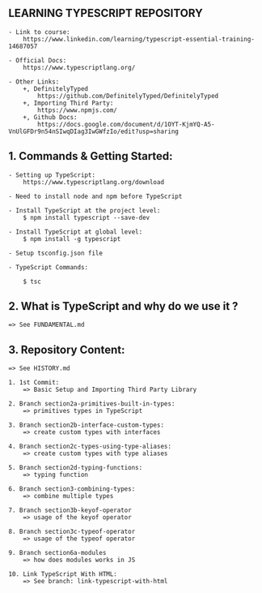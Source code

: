 ## LEARNING TYPESCRIPT REPOSITORY

    - Link to course:
        https://www.linkedin.com/learning/typescript-essential-training-14687057

    - Official Docs:
        https://www.typescriptlang.org/

    - Other Links:
        +, DefinitelyTyped
            https://github.com/DefinitelyTyped/DefinitelyTyped
        +, Importing Third Party:
            https://www.npmjs.com/
        +, Github Docs:
            https://docs.google.com/document/d/1OYT-KjmYQ-A5-VnUlGFDr9n54nSIwqDIag3IwGWfzIo/edit?usp=sharing

## 1. Commands & Getting Started:

    - Setting up TypeScript:
        https://www.typescriptlang.org/download

    - Need to install node and npm before TypeScript

    - Install TypeScript at the project level:
        $ npm install typescript --save-dev

    - Install TypeScript at global level:
        $ npm install -g typescript

    - Setup tsconfig.json file

    - TypeScript Commands:

        $ tsc

## 2. What is TypeScript and why do we use it ?

    => See FUNDAMENTAL.md

## 3. Repository Content:

    => See HISTORY.md

    1. 1st Commit:
        => Basic Setup and Importing Third Party Library

    2. Branch section2a-primitives-built-in-types:
        => primitives types in TypeScript

    3. Branch section2b-interface-custom-types:
        => create custom types with interfaces

    4. Branch section2c-types-using-type-aliases:
        => create custom types with type aliases

    5. Branch section2d-typing-functions:
        => typing function

    6. Branch section3-combining-types:
        => combine multiple types

    7. Branch section3b-keyof-operator
        => usage of the keyof operator

    8. Branch section3c-typeof-operator
        => usage of the typeof operator

    9. Branch section6a-modules
        => how does modules works in JS

    10. Link TypeScript With HTML:
        => See branch: link-typescript-with-html
